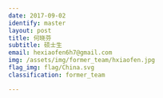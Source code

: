 ```yaml
---
date: 2017-09-02
identify: master
layout: post
title: 何晓芬
subtitle: 硕士生
email: hexiaofen6h7@gmail.com
img: /assets/img/former_team/hxiaofen.jpg
flag_img: flag/China.svg
classification: former_team

---
```

